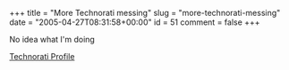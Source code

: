 +++
title = "More Technorati messing"
slug = "more-technorati-messing"
date = "2005-04-27T08:31:58+00:00"
id = 51
comment = false
+++

No idea what I'm doing

[Technorati Profile](http://www.technorati.com/claim/w34hp8xbwz)

